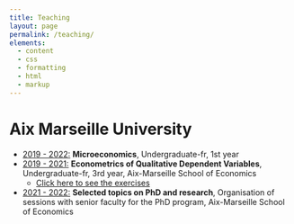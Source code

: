 ```yaml
---
title: Teaching
layout: page
permalink: /teaching/
elements:
  - content
  - css
  - formatting
  - html
  - markup  
---
```


# Aix Marseille University

* <ins>2019 - 2022:</ins> **Microeconomics**, Undergraduate-fr, 1st year 
* <ins>2019 - 2021:</ins> **Econometrics of Qualitative Dependent Variables**, Undergraduate-fr, 3rd year, Aix-Marseille School of Economics
  * [Click here to see the exercises](https://elasskenza.github.io/website/teaching_1/)
* <ins>2021 - 2022:</ins> **Selected topics on PhD and research**, Organisation of sessions with senior faculty for the PhD program, Aix-Marseille School of Economics 
